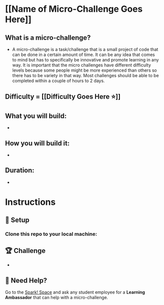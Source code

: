 # [[Name of Micro-Challenge Goes Here]]

## What is a micro-challenge?
- A micro-challenge is a task/challenge that is a small project of code that can be done in a certain amount of time. It can be any idea that comes to mind but has to specifically be innovative and promote learning in any way. It is important that the micro challenges have different difficulty levels because some people might be more experienced than others so there has to be variety in that way. Most challenges should be able to be completed within a couple of hours to 2 days.

## Difficulty = [[Difficulty Goes Here ⭐️]]

## What you will build:
- 

## How you will build it:
-  

## Duration:
- 

# Instructions
## 🚀 Setup

### Clone this repo to your local machine:

## 🏆 Challenge

- 

## 🛟 Need Help?

Go to the [Spark! Space](https://www.bu.edu/spark/resources/space/) and ask any student employee for a **Learning Ambassador** that can help with a micro-challenge.

